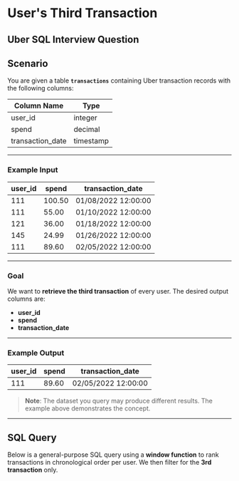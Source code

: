 # User's Third Transaction
## Uber SQL Interview Question

## Scenario
You are given a table **`transactions`** containing Uber transaction records with the following columns:

| Column Name      | Type      |
|------------------|-----------|
| user_id          | integer   |
| spend            | decimal   |
| transaction_date | timestamp |

---

### Example Input
| user_id | spend  | transaction_date        |
|---------|--------|-------------------------|
| 111     | 100.50 | 01/08/2022 12:00:00     |
| 111     | 55.00  | 01/10/2022 12:00:00     |
| 121     | 36.00  | 01/18/2022 12:00:00     |
| 145     | 24.99  | 01/26/2022 12:00:00     |
| 111     | 89.60  | 02/05/2022 12:00:00     |

---

### Goal
We want to **retrieve the third transaction** of every user. The desired output columns are:

- **user_id**
- **spend**
- **transaction_date**

---

### Example Output

| user_id | spend | transaction_date     |
|---------|-------|----------------------|
| 111     | 89.60 | 02/05/2022 12:00:00  |

> **Note**: The dataset you query may produce different results. The example above demonstrates the concept.

---

## SQL Query

Below is a general-purpose SQL query using a **window function** to rank transactions in chronological order per user. We then filter for the **3rd transaction** only.
